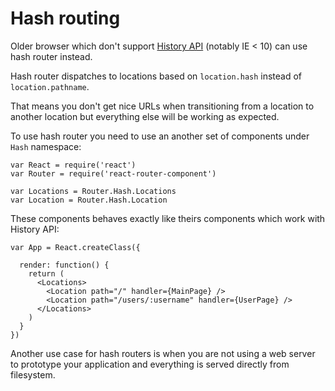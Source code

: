 # Hash routing

Older browser which don't support [History API][] (notably IE < 10) can use hash
router instead.

Hash router dispatches to locations based on `location.hash` instead of
`location.pathname`.

That means you don't get nice URLs when transitioning from a location to another
location but everything else will be working as expected.

To use hash router you need to use an another set of components under `Hash`
namespace:

    var React = require('react')
    var Router = require('react-router-component')

    var Locations = Router.Hash.Locations
    var Location = Router.Hash.Location

These components behaves exactly like theirs components which work with History
API:

    var App = React.createClass({

      render: function() {
        return (
          <Locations>
            <Location path="/" handler={MainPage} />
            <Location path="/users/:username" handler={UserPage} />
          </Locations>
        )
      }
    })

Another use case for hash routers is when you are not using a web server to
prototype your application and everything is served directly from filesystem.

[History API]: https://developer.mozilla.org/en-US/docs/Web/Guide/API/DOM/Manipulating_the_browser_history
